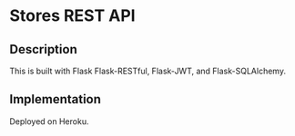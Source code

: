 # Stores REST API

## Description

This is built with Flask Flask-RESTful, Flask-JWT, and Flask-SQLAlchemy.

## Implementation

Deployed on Heroku.